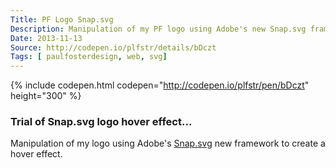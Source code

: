 ```yaml
---
Title: PF Logo Snap.svg
Description: Manipulation of my PF logo using Adobe's new Snap.svg framework to create a hover effect.
Date: 2013-11-13
Source: http://codepen.io/plfstr/details/bDczt
Tags: [ paulfosterdesign, web, svg]
---
```

{% include codepen.html codepen="http://codepen.io/plfstr/pen/bDczt" height="300" %}

### Trial of Snap.svg logo hover effect...

Manipulation of my logo using Adobe's [Snap.svg](http://snapsvg.io/) new framework to create a hover effect.